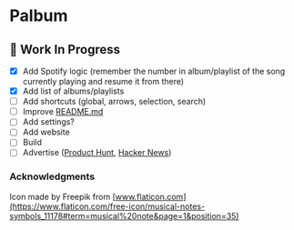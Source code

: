 # Palbum

## :construction: Work In Progress
 - [x] Add Spotify logic (remember the number in album/playlist of the song currently playing and resume it from there) 
 - [x] Add list of albums/playlists
 - [ ] Add shortcuts (global, arrows, selection, search)
 - [ ] Improve [README.md](readme.md)
 - [ ] Add settings?
 - [ ] Add website
 - [ ] Build
 - [ ] Advertise ([Product Hunt](https://www.producthunt.com), [Hacker News](https://news.ycombinator.com))

### Acknowledgments

Icon made by Freepik from [www.flaticon.com](https://www.flaticon.com/free-icon/musical-notes-symbols_11178#term=musical%20note&page=1&position=35)
